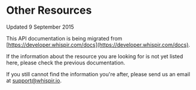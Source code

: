 # Other Resources

<aside class="notice">
	Updated 9 September 2015
</aside>

This API documentation is being migrated from [https://developer.whispir.com/docs](https://developer.whispir.com/docs).

If the information about the resource you are looking for is not yet listed here, please check the previous documentation.

If you still cannot find the information you're after, please send us an email at [support@whispir.io](mailto:support@whispir.io).
